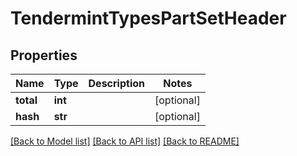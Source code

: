 # TendermintTypesPartSetHeader

## Properties
Name | Type | Description | Notes
------------ | ------------- | ------------- | -------------
**total** | **int** |  | [optional] 
**hash** | **str** |  | [optional] 

[[Back to Model list]](../README.md#documentation-for-models) [[Back to API list]](../README.md#documentation-for-api-endpoints) [[Back to README]](../README.md)

